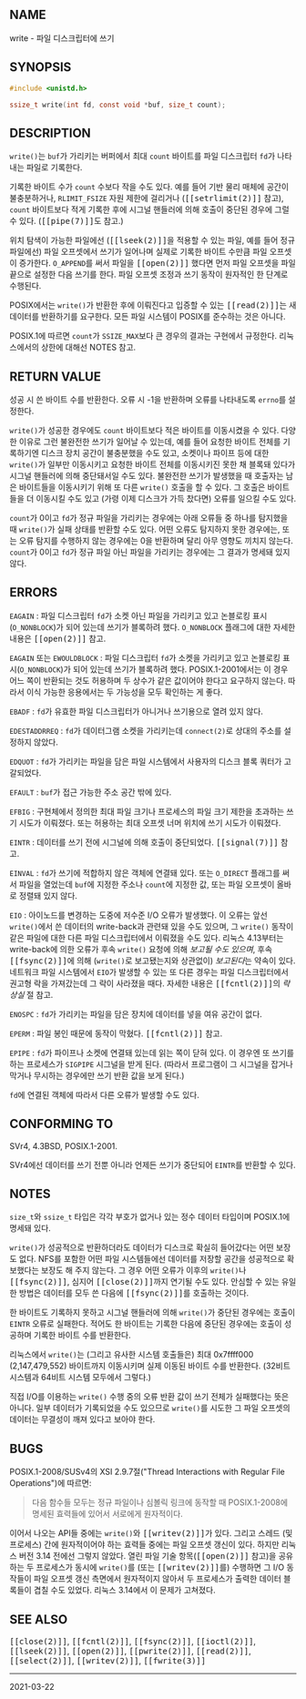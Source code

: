 ## NAME

write - 파일 디스크립터에 쓰기

## SYNOPSIS

```c
#include <unistd.h>

ssize_t write(int fd, const void *buf, size_t count);
```

## DESCRIPTION

`write()`는 `buf`가 가리키는 버퍼에서 최대 `count` 바이트를 파일 디스크립터 `fd`가 나타내는 파일로 기록한다.

기록한 바이트 수가 `count` 수보다 작을 수도 있다. 예를 들어 기반 물리 매체에 공간이 불충분하거나, `RLIMIT_FSIZE` 자원 제한에 걸리거나 (<tt>[[setrlimit(2)]]</tt> 참고), `count` 바이트보다 적게 기록한 후에 시그널 핸들러에 의해 호출이 중단된 경우에 그럴 수 있다. (<tt>[[pipe(7)]]</tt>도 참고.)

위치 탐색이 가능한 파일에선 (<tt>[[lseek(2)]]</tt>을 적용할 수 있는 파일, 예를 들어 정규 파일에선) 파일 오프셋에서 쓰기가 일어나며 실제로 기록한 바이트 수만큼 파일 오프셋이 증가한다. `O_APPEND`를 써서 파일을 <tt>[[open(2)]]</tt> 했다면 먼저 파일 오프셋을 파일 끝으로 설정한 다음 쓰기를 한다. 파일 오프셋 조정과 쓰기 동작이 원자적인 한 단계로 수행된다.

POSIX에서는 `write()`가 반환한 후에 이뤄진다고 입증할 수 있는 <tt>[[read(2)]]</tt>는 새 데이터를 반환하기를 요구한다. 모든 파일 시스템이 POSIX를 준수하는 것은 아니다.

POSIX.1에 따르면 `count`가 `SSIZE_MAX`보다 큰 경우의 결과는 구현에서 규정한다. 리눅스에서의 상한에 대해선 NOTES 참고.

## RETURN VALUE

성공 시 쓴 바이트 수를 반환한다. 오류 시 -1을 반환하며 오류를 나타내도록 `errno`를 설정한다.

`write()`가 성공한 경우에도 `count` 바이트보다 적은 바이트를 이동시켰을 수 있다. 다양한 이유로 그런 불완전한 쓰기가 일어날 수 있는데, 예를 들어 요청한 바이트 전체를 기록하기엔 디스크 장치 공간이 불충분했을 수도 있고, 소켓이나 파이프 등에 대한 `write()`가 일부만 이동시키고 요청한 바이트 전체를 이동시키진 못한 채 블록돼 있다가 시그널 핸들러에 의해 중단돼서일 수도 있다. 불완전한 쓰기가 발생했을 때 호출자는 남은 바이트들을 이동시키기 위해 또 다른 `write()` 호출을 할 수 있다. 그 호출은 바이트들을 더 이동시킬 수도 있고 (가령 이제 디스크가 가득 찼다면) 오류를 일으킬 수도 있다.

`count`가 0이고 `fd`가 정규 파일을 가리키는 경우에는 아래 오류들 중 하나를 탐지했을 때 `write()`가 실패 상태를 반환할 수도 있다. 어떤 오류도 탐지하지 못한 경우에는, 또는 오류 탐지를 수행하지 않는 경우에는 0을 반환하며 달리 아무 영향도 끼치지 않는다. `count`가 0이고 `fd`가 정규 파일 아닌 파일을 가리키는 경우에는 그 결과가 명세돼 있지 않다.

## ERRORS

`EAGAIN`
:   파일 디스크립터 `fd`가 소켓 아닌 파일을 가리키고 있고 논블로킹 표시(`O_NONBLOCK`)가 되어 있는데 쓰기가 블록하려 했다. `O_NONBLOCK` 플래그에 대한 자세한 내용은 <tt>[[open(2)]]</tt> 참고.

`EAGAIN` 또는 `EWOULDBLOCK`
:   파일 디스크립터 `fd`가 소켓을 가리키고 있고 논블로킹 표시(`O_NONBLOCK`)가 되어 있는데 쓰기가 블록하려 했다. POSIX.1-2001에서는 이 경우 어느 쪽이 반환되는 것도 허용하며 두 상수가 같은 값이어야 한다고 요구하지 않는다. 따라서 이식 가능한 응용에서는 두 가능성을 모두 확인하는 게 좋다.

`EBADF`
:   `fd`가 유효한 파일 디스크립터가 아니거나 쓰기용으로 열려 있지 않다.

`EDESTADDRREQ`
:   `fd`가 데이터그램 소켓을 가리키는데 `connect(2)`로 상대의 주소를 설정하지 않았다.

`EDQUOT`
:   `fd`가 가리키는 파일을 담은 파일 시스템에서 사용자의 디스크 블록 쿼터가 고갈되었다.

`EFAULT`
:   `buf`가 접근 가능한 주소 공간 밖에 있다.

`EFBIG`
:   구현체에서 정의한 최대 파일 크기나 프로세스의 파일 크기 제한을 초과하는 쓰기 시도가 이뤄졌다. 또는 허용하는 최대 오프셋 너머 위치에 쓰기 시도가 이뤄졌다.

`EINTR`
:   데이터를 쓰기 전에 시그널에 의해 호출이 중단되었다. <tt>[[signal(7)]]</tt> 참고.

`EINVAL`
:   `fd`가 쓰기에 적합하지 않은 객체에 연결돼 있다. 또는 `O_DIRECT` 플래그를 써서 파일을 열었는데 `buf`에 지정한 주소나 `count`에 지정한 값, 또는 파일 오프셋이 올바로 정렬돼 있지 않다.

`EIO`
:   아이노드를 변경하는 도중에 저수준 I/O 오류가 발생했다. 이 오류는 앞선 `write()`에서 쓴 데이터의 write-back과 관련돼 있을 수도 있으며, 그 `write()` 동작이 같은 파일에 대한 다른 파일 디스크립터에서 이뤄졌을 수도 있다. 리눅스 4.13부터는 write-back에 의한 오류가 후속 `write()` 요청에 의해 *보고될 수도 있으며*, 후속 <tt>[[fsync(2)]]</tt>에 의해 (`write()`로 보고됐는지와 상관없이) *보고된다*는 약속이 있다. 네트워크 파일 시스템에서 `EIO`가 발생할 수 있는 또 다른 경우는 파일 디스크립터에서 권고형 락을 가져갔는데 그 락이 사라졌을 때다. 자세한 내용은 <tt>[[fcntl(2)]]</tt>의 *락 상실* 절 참고.

`ENOSPC`
:   `fd`가 가리키는 파일을 담은 장치에 데이터를 넣을 여유 공간이 없다.

`EPERM`
:   파일 봉인 때문에 동작이 막혔다. <tt>[[fcntl(2)]]</tt> 참고.

`EPIPE`
:   `fd`가 파이프나 소켓에 연결돼 있는데 읽는 쪽이 닫혀 있다. 이 경우엔 또 쓰기를 하는 프로세스가 `SIGPIPE` 시그널을 받게 된다. (따라서 프로그램이 그 시그널을 잡거나 막거나 무시하는 경우에만 쓰기 반환 값을 보게 된다.)

`fd`에 연결된 객체에 따라서 다른 오류가 발생할 수도 있다.

## CONFORMING TO

SVr4, 4.3BSD, POSIX.1-2001.

SVr4에선 데이터를 쓰기 전뿐 아니라 언제든 쓰기가 중단되어 `EINTR`를 반환할 수 있다.

## NOTES

`size_t`와 `ssize_t` 타입은 각각 부호가 없거나 있는 정수 데이터 타입이며 POSIX.1에 명세돼 있다.

`write()`가 성공적으로 반환하더라도 데이터가 디스크로 확실히 들어갔다는 어떤 보장도 없다. NFS를 포함한 어떤 파일 시스템들에선 데이터를 저장할 공간을 성공적으로 확보했다는 보장도 해 주지 않는다. 그 경우 어떤 오류가 이후의 `write()`나 <tt>[[fsync(2)]]</tt>, 심지어 <tt>[[close(2)]]</tt>까지 연기될 수도 있다. 안심할 수 있는 유일한 방법은 데이터를 모두 쓴 다음에 <tt>[[fsync(2)]]</tt>를 호출하는 것이다.

한 바이트도 기록하지 못하고 시그널 핸들러에 의해 `write()`가 중단된 경우에는 호출이 `EINTR` 오류로 실패한다. 적어도 한 바이트는 기록한 다음에 중단된 경우에는 호출이 성공하며 기록한 바이트 수를 반환한다.

리눅스에서 `write()`는 (그리고 유사한 시스템 호출들은) 최대 0x7ffff000 (2,147,479,552) 바이트까지 이동시키며 실제 이동된 바이트 수를 반환한다. (32비트 시스템과 64비트 시스템 모두에서 그렇다.)

직접 I/O를 이용하는 `write()` 수행 중의 오류 반환 값이 쓰기 전체가 실패했다는 뜻은 아니다. 일부 데이터가 기록되었을 수도 있으므로 `write()`를 시도한 그 파일 오프셋의 데이터는 무결성이 깨져 있다고 보아야 한다.

## BUGS

POSIX.1-2008/SUSv4의 XSI 2.9.7절("Thread Interactions with Regular File Operations")에 따르면:

> 다음 함수들 모두는 정규 파일이나 심볼릭 링크에 동작할 때 POSIX.1-2008에 명세된 효력들에 있어서 서로에게 원자적이다.

이어서 나오는 API들 중에는 `write()`와 <tt>[[writev(2)]]</tt>가 있다. 그리고 스레드 (및 프로세스) 간에 원자적이어야 하는 효력들 중에는 파일 오프셋 갱신이 있다. 하지만 리눅스 버전 3.14 전에선 그렇지 않았다. 열린 파일 기술 항목(<tt>[[open(2)]]</tt> 참고)을 공유하는 두 프로세스가 동시에 `write()`를 (또는 <tt>[[writev(2)]]</tt>를) 수행하면 그 I/O 동작들이 파일 오프셋 갱신 측면에서 원자적이지 않아서 두 프로세스가 출력한 데이터 블록들이 겹칠 수도 있었다. 리눅스 3.14에서 이 문제가 고쳐졌다.

## SEE ALSO

<tt>[[close(2)]]</tt>, <tt>[[fcntl(2)]]</tt>, <tt>[[fsync(2)]]</tt>, <tt>[[ioctl(2)]]</tt>, <tt>[[lseek(2)]]</tt>, <tt>[[open(2)]]</tt>, <tt>[[pwrite(2)]]</tt>, <tt>[[read(2)]]</tt>, <tt>[[select(2)]]</tt>, <tt>[[writev(2)]]</tt>, <tt>[[fwrite(3)]]</tt>

----

2021-03-22
